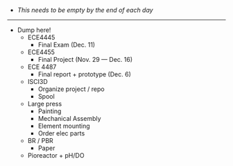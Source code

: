 - *This needs to be empty by the end of each day*
- ---
- Dump here!
	- ECE4445
		- Final Exam (Dec. 11)
	- ECE4455
		- Final Project (Nov. 29 — Dec. 16)
	- ECE 4487
		- Final report + prototype (Dec. 6)
	- ISCI3D
		- Organize project / repo
		- Spool
	- Large press
		- Painting
		- Mechanical Assembly
		- Element mounting
		- Order elec parts
	- BR / PBR
		- Paper
	- Pioreactor + pH/DO